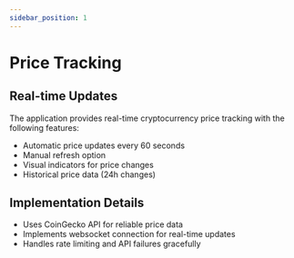 ```yaml
---
sidebar_position: 1
---
```


# Price Tracking

## Real-time Updates

The application provides real-time cryptocurrency price tracking with the following features:

-   Automatic price updates every 60 seconds
-   Manual refresh option
-   Visual indicators for price changes
-   Historical price data (24h changes)

## Implementation Details

-   Uses CoinGecko API for reliable price data
-   Implements websocket connection for real-time updates
-   Handles rate limiting and API failures gracefully
